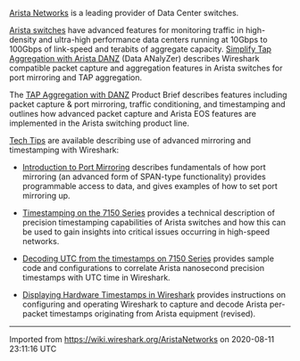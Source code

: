 [Arista Networks](https://www.arista.com) is a leading provider of Data Center switches.

[Arista switches](https://www.arista.com/en/products) have advanced features for monitoring traffic in high-density and ultra-high performance data centers running at 10Gbps to 100Gbps of link-speed and terabits of aggregate capacity. [Simplify Tap Aggregation with Arista DANZ](http://www.arista.com/en/products/eos/danz) (Data ANalyZer) describes Wireshark compatible packet capture and aggregation features in Arista switches for port mirroring and TAP aggregation.

The [TAP Aggregation with DANZ](https://go.arista.com/l/12022/2013-08-05/d12s3/12022/93562/TAP_Aggregation_Product_Brief.pdf) Product Brief describes features including packet capture & port mirroring, traffic conditioning, and timestamping and outlines how advanced packet capture and Arista EOS features are implemented in the Arista switching product line.

[Tech Tips](https://eos.arista.com/category/top/dev-blog/) are available describing use of advanced mirroring and timestamping with Wireshark:

  - [Introduction to Port Mirroring](https://eos.arista.com/introduction-to-port-mirroring/) describes fundamentals of how port mirroring (an advanced form of SPAN-type functionality) provides programmable access to data, and gives examples of how to set port mirroring up.

  - [Timestamping on the 7150 Series](https://eos.arista.com/timestamping-on-the-7150-series/) provides a technical description of precision timestamping capabilities of Arista switches and how this can be used to gain insights into critical issues occurring in high-speed networks.

  - [Decoding UTC from the timestamps on 7150 Series](https://eos.arista.com/decoding-utc-from-the-timestamps-on-7150-series/) provides sample code and configurations to correlate Arista nanosecond precision timestamps with UTC time in Wireshark.

  - [Displaying Hardware Timestamps in Wireshark](https://eos.arista.com/displaying-hardware-timestamps-in-wireshark/) provides instructions on configuring and operating Wireshark to capture and decode Arista per-packet timestamps originating from Arista equipment (revised).

---

Imported from https://wiki.wireshark.org/AristaNetworks on 2020-08-11 23:11:16 UTC
